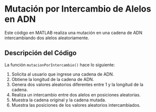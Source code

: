 # Mutación por Intercambio de Alelos en ADN

Este código en MATLAB realiza una mutación en una cadena de ADN intercambiando dos alelos aleatoriamente.

## Descripción del Código

La función `mutacionPorIntercambio()` hace lo siguiente:

1. Solicita al usuario que ingrese una cadena de ADN.
2. Obtiene la longitud de la cadena de ADN.
3. Genera dos valores aleatorios diferentes entre 1 y la longitud de la cadena.
4. Realiza un intercambio entre dos alelos en posiciones aleatorias.
5. Muestra la cadena original y la cadena mutada.
6. Muestra las posiciones de los valores aleatorios intercambiados.

